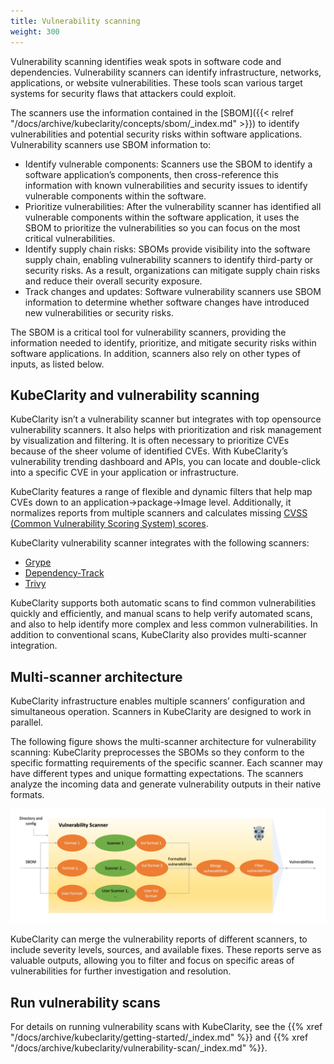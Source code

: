 ```yaml
---
title: Vulnerability scanning
weight: 300
---
```


Vulnerability scanning identifies weak spots in software code and dependencies. Vulnerability scanners can identify infrastructure, networks, applications, or website vulnerabilities. These tools scan various target systems for security flaws that attackers could exploit.


The scanners use the information contained in the [SBOM]({{< relref "/docs/archive/kubeclarity/concepts/sbom/_index.md" >}}) to identify vulnerabilities and potential security risks within software applications. Vulnerability scanners use SBOM information to:

- Identify vulnerable components: Scanners use the SBOM to identify a software application’s components, then cross-reference this information with known vulnerabilities and security issues to identify vulnerable components within the software.
- Prioritize vulnerabilities: After the vulnerability scanner has identified all vulnerable components within the software application, it uses the SBOM to prioritize the vulnerabilities so you can focus on the most critical vulnerabilities.
- Identify supply chain risks: SBOMs provide visibility into the software supply chain, enabling vulnerability scanners to identify third-party or security risks. As a result, organizations can mitigate supply chain risks and reduce their overall security exposure.
- Track changes and updates: Software vulnerability scanners use SBOM information to determine whether software changes have introduced new vulnerabilities or security risks.

The SBOM is a critical tool for vulnerability scanners, providing the information needed to identify, prioritize, and mitigate security risks within software applications. In addition, scanners also rely on other types of inputs, as listed below.

## KubeClarity and vulnerability scanning

KubeClarity isn’t a vulnerability scanner but integrates with top opensource vulnerability scanners. It also helps with prioritization and risk management by visualization and filtering. It is often necessary to prioritize CVEs because of the sheer volume of identified CVEs. With KubeClarity’s vulnerability trending dashboard and APIs, you can locate and double-click into a specific CVE in your application or infrastructure.

KubeClarity features a range of flexible and dynamic filters that help map CVEs down to an application->package->Image level. Additionally, it normalizes reports from multiple scanners and calculates missing [CVSS (Common Vulnerability Scoring System) scores](https://www.first.org/cvss/specification-document).

KubeClarity vulnerability scanner integrates with the following scanners:

- [Grype](https://github.com/anchore/grype)
- [Dependency-Track](https://github.com/DependencyTrack/dependency-track)
- [Trivy](https://github.com/aquasecurity/trivy)

KubeClarity supports both automatic scans to find common vulnerabilities quickly and efficiently, and manual scans to help verify automated scans, and also to help identify more complex and less common vulnerabilities. In addition to conventional scans, KubeClarity also provides multi-scanner integration.

## Multi-scanner architecture

KubeClarity infrastructure enables multiple scanners’ configuration and simultaneous operation. Scanners in KubeClarity are designed to work in parallel.

The following figure shows the multi-scanner architecture for vulnerability scanning: KubeClarity preprocesses the SBOMs so they conform to the specific formatting requirements of the specific scanner. Each scanner may have different types and unique formatting expectations. The scanners analyze the incoming data and generate vulnerability outputs in their native formats.

![Multi-scanner architecture](multi-scanner-vulnerability-scanning.png)

KubeClarity can merge the vulnerability reports of different scanners, to include severity levels, sources, and available fixes. These reports serve as valuable outputs, allowing you to filter and focus on specific areas of vulnerabilities for further investigation and resolution.

## Run vulnerability scans

For details on running vulnerability scans with KubeClarity, see the {{% xref "/docs/archive/kubeclarity/getting-started/_index.md" %}} and {{% xref "/docs/archive/kubeclarity/vulnerability-scan/_index.md" %}}.
